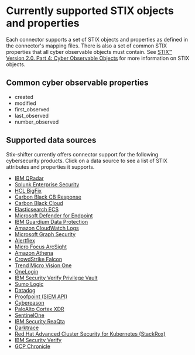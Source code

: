 # Currently supported STIX objects and properties
Each connector supports a set of STIX objects and properties as defined in the connector's mapping files. There is also a set of common STIX properties that all cyber observable objects must contain. See [STIX™ Version 2.0. Part 4: Cyber Observable Objects](http://docs.oasis-open.org/cti/stix/v2.0/stix-v2.0-part4-cyber-observable-objects.html) for more information on STIX objects.
## Common cyber observable properties
- created
- modified
- first_observed
- last_observed
- number_observed

## Supported data sources
Stix-shifter currently offers connector support for the following cybersecurity products. Click on a data source to see a list of STIX attributes and properties it supports.

- [IBM QRadar](connectors/qradar_supported_stix.md)
- [Splunk Enterprise Security](connectors/splunk_supported_stix.md)
- [HCL BigFix](connectors/bigfix_supported_stix.md)
- [Carbon Black CB Response](connectors/carbonblack_supported_stix.md)
- [Carbon Black Cloud](connectors/cbcloud_supported_stix.md)
- [Elasticsearch ECS](connectors/elastic_ecs_supported_stix.md)
- [Microsoft Defender for Endpoint](connectors/msatp_supported_stix.md)
- [IBM Guardium Data Protection](connectors/guardium_supported_stix.md)
- [Amazon CloudWatch Logs](connectors/aws_cloud_watch_logs_supported_stix.md)
- [Microsoft Graph Security](connectors/azure_sentinel_supported_stix.md)
- [Alertflex](connectors/alertflex_supported_stix.md)
- [Micro Focus ArcSight](connectors/arcsight_supported_stix.md)
- [Amazon Athena](connectors/aws_athena_supported_stix.md)
- [CrowdStrike Falcon](connectors/crowdstrike_supported_stix.md)
- [Trend Micro Vision One](connectors/trendmicro_vision_one_supported_stix.md)
- [OneLogin](connectors/onelogin_supported_stix.md)
- [IBM Security Verify Privilege Vault](connectors/secretserver_supported_stix.md)
- [Sumo Logic](connectors/sumologic_supported_stix.md)
- [Datadog](connectors/datadog_supported_stix.md)
- [Proofpoint (SIEM API)](connectors/proofpoint_supported_stix.md)
- [Cybereason](connectors/cybereason_supported_stix.md)
- [PaloAlto Cortex XDR](connectors/paloalto_supported_stix.md)
- [SentinelOne](connectors/sentinelone_supported_stix.md)
- [IBM Security ReaQta](connectors/reaqta_supported_stix.md)
- [Darktrace](connectors/darktrace_supported_stix.md)
- [Red Hat Advanced Cluster Security for Kubernetes (StackRox)](connectors/rhacs_supported_stix.md)
- [IBM Security Verify](connectors/ibm_security_verify_supported_stix.md)
- [GCP Chronicle](connectors/gcp_chronicle_supported_stix.md)

